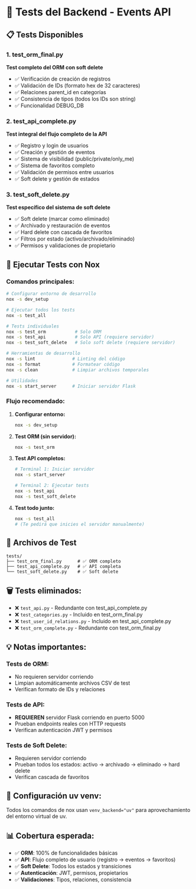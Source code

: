 # 🧪 Tests del Backend - Events API

## 📋 Tests Disponibles

### 1. **test_orm_final.py** 
**Test completo del ORM con soft delete**
- ✅ Verificación de creación de registros
- ✅ Validación de IDs (formato hex de 32 caracteres)
- ✅ Relaciones parent_id en categorías
- ✅ Consistencia de tipos (todos los IDs son string)
- ✅ Funcionalidad DEBUG_DB

### 2. **test_api_complete.py**
**Test integral del flujo completo de la API**
- ✅ Registro y login de usuarios
- ✅ Creación y gestión de eventos
- ✅ Sistema de visibilidad (public/private/only_me)
- ✅ Sistema de favoritos completo
- ✅ Validación de permisos entre usuarios
- ✅ Soft delete y gestión de estados

### 3. **test_soft_delete.py**
**Test específico del sistema de soft delete**
- ✅ Soft delete (marcar como eliminado)
- ✅ Archivado y restauración de eventos
- ✅ Hard delete con cascada de favoritos
- ✅ Filtros por estado (activo/archivado/eliminado)
- ✅ Permisos y validaciones de propietario

## 🚀 Ejecutar Tests con Nox

### Comandos principales:

```bash
# Configurar entorno de desarrollo
nox -s dev_setup

# Ejecutar todos los tests
nox -s test_all

# Tests individuales
nox -s test_orm           # Solo ORM
nox -s test_api           # Solo API (requiere servidor)
nox -s test_soft_delete   # Solo soft delete (requiere servidor)

# Herramientas de desarrollo
nox -s lint              # Linting del código
nox -s format            # Formatear código
nox -s clean             # Limpiar archivos temporales

# Utilidades
nox -s start_server      # Iniciar servidor Flask
```

### Flujo recomendado:

1. **Configurar entorno:**
   ```bash
   nox -s dev_setup
   ```

2. **Test ORM (sin servidor):**
   ```bash
   nox -s test_orm
   ```

3. **Test API completos:**
   ```bash
   # Terminal 1: Iniciar servidor
   nox -s start_server
   
   # Terminal 2: Ejecutar tests
   nox -s test_api
   nox -s test_soft_delete
   ```

4. **Test todo junto:**
   ```bash
   nox -s test_all
   # (Te pedirá que inicies el servidor manualmente)
   ```

## 📁 Archivos de Test

```
tests/
├── test_orm_final.py      # ✅ ORM completo
├── test_api_complete.py   # ✅ API completa
└── test_soft_delete.py    # ✅ Soft delete
```

## 🗑️ Tests eliminados:

- ❌ `test_api.py` - Redundante con test_api_complete.py
- ❌ `test_categories.py` - Incluido en test_orm_final.py
- ❌ `test_user_id_relations.py` - Incluido en test_api_complete.py
- ❌ `test_orm_complete.py` - Redundante con test_orm_final.py

## 💡 Notas importantes:

### Tests de ORM:
- No requieren servidor corriendo
- Limpian automáticamente archivos CSV de test
- Verifican formato de IDs y relaciones

### Tests de API:
- **REQUIEREN** servidor Flask corriendo en puerto 5000
- Prueban endpoints reales con HTTP requests
- Verifican autenticación JWT y permisos

### Tests de Soft Delete:
- Requieren servidor corriendo
- Prueban todos los estados: activo → archivado → eliminado → hard delete
- Verifican cascada de favoritos

## 🔧 Configuración uv venv:

Todos los comandos de nox usan `venv_backend="uv"` para aprovechamiento del entorno virtual de uv.

## 📊 Cobertura esperada:

- ✅ **ORM**: 100% de funcionalidades básicas
- ✅ **API**: Flujo completo de usuario (registro → eventos → favoritos)
- ✅ **Soft Delete**: Todos los estados y transiciones
- ✅ **Autenticación**: JWT, permisos, propietarios
- ✅ **Validaciones**: Tipos, relaciones, consistencia
